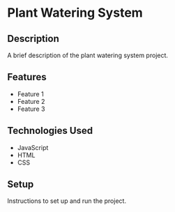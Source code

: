 # Plant Watering System

## Description

A brief description of the plant watering system project.

## Features

- Feature 1
- Feature 2
- Feature 3

## Technologies Used

- JavaScript
- HTML
- CSS

## Setup

Instructions to set up and run the project.

